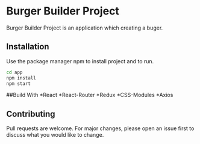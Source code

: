 # Burger Builder Project 
Burger Builder Project is an application which creating a buger.





## Installation
Use the package manager npm to install project and to run.
```bash
cd app
npm install 
npm start
```
##Build With
 *React
 *React-Router
 *Redux
 *CSS-Modules
 *Axios


## Contributing
Pull requests are welcome. For major changes, please open an issue first to discuss what you would like to change.